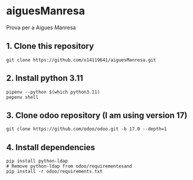 # aiguesManresa
Prova per a Aigues Manresa


## 1. Clone this repository
```
git clone https://github.com/x14119641/aiguesManresa.git
```

## 2. Install python 3.11
```
pipenv --python $(which python3.11)
pepenv shell
```

## 3. Clone odoo repository (I am using version 17)
```
git clone https://github.com/odoo/odoo.git -b 17.0 --depth=1
```

## 4. Install dependencies
```
pip install python-ldap 
# Remove python-ldap from odoo/requirementesand
pip install -r odoo/requirements.txt
```